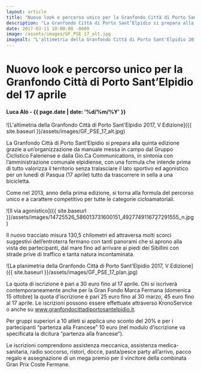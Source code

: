 ```yaml
---
layout: article
title: "Nuovo look e percorso unico per la Granfondo Città di Porto Sant’Elpidio del 17 aprile"
description: "La Granfondo Città di Porto Sant’Elpidio si prepara alla quinta edizione grazie a un’organizzazione da manuale messa in campo dal Gruppo Ciclistico Faleriense e dalla Gio.Ca Communications, in sintonia con l’amministrazione comunale elpidiense, con una formula che intende prima di tutto valorizza il territorio senza tralasciare il lato sportivo ed agonistico per un lunedì di Pasqua (17 aprile) tutto da trascorrere in sella a una bicicletta."
date: 2017-03-11 10:00:00 -0600
image: /assets/images/GF_PSE_17_alt.jpg
imagealt: "L'altimetria della Granfondo Città di Porto Sant'Elpidio 2017, V Edizione"
---
```


# Nuovo look e percorso unico per la Granfondo Città di Porto Sant’Elpidio del 17 aprile

#### Luca Alò - {{ page.date | date: '%d/%m/%Y' }}

![L'altimetria della Granfondo Città di Porto Sant'Elpidio 2017, V Edizione]({{ site.baseurl }}/assets/images/GF_PSE_17_alt.jpg)

La Granfondo Città di Porto Sant’Elpidio si prepara alla quinta edizione grazie a un’organizzazione da manuale messa in campo dal Gruppo Ciclistico Faleriense e dalla Gio.Ca Communications, in sintonia con l’amministrazione comunale elpidiense, con una formula che intende prima di tutto valorizza il territorio senza tralasciare il lato sportivo ed agonistico per un lunedì di Pasqua (17 aprile) tutto da trascorrere in sella a una bicicletta.

Come nel 2013, anno della prima edizione, si torna alla formula del percorso unico e a carattere competitivo per tutte le categorie cicloamatoriali.

![Il via agonistico]({{ site.baseurl }}/assets/images/14725526_586013731600151_4927749116727291555_n.jpg)

Il nuovo tracciato misura 130,5 chilometri ed attraversa molti scorci suggestivi dell’entroterra fermano con tanti panorami che si aprono alla vista dei partecipanti, dal mare fino ad arrivare ai piedi dei Sibillini con strade prive di traffico e tanta natura incontaminata.

![La planimetria della Granfondo Città di Porto Sant'Elpidio 2017, V Edizione]({{ site.baseurl }}/assets/images/GF_PSE_17_plan.jpg)

La quota di iscrizione è pari a 30 euro fino al 17 aprile. Chi si iscriverà contemporaneamente anche per la Gran Fondo Marca Fermana (domenica 15 ottobre) la quota d’iscrizione è pari 25 euro fino al 30 marzo, 45 euro fino al 17 aprile. Le iscrizioni possono essere effettuate attraverso KronoService o anche su www.granfondocittadiportosantelpidio.it.

Per gruppi superiori a 10 atleti si applica uno sconto del 20% e per i partecipanti “partenza alla Francese” 10 euro (nel modulo d’iscrizione va specificata la dicitura “partenza alla francese”).

Le iscrizioni comprendono assistenza meccanica, assistenza medica-sanitaria, radio soccorso, ristori, docce, pasta/pesce party all’arrivo, pacco regalo e assegnazione di un mega premio per il vincitore della combinata Gran Prix Coste Fermane.